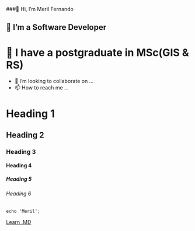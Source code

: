 ###👋 Hi, I’m Meril Fernando
##  👀 I’m a Software Developer
# 🌱 I have a postgraduate in MSc(GIS & RS)
- 💞️ I’m looking to collaborate on ...
- 📫 How to reach me ...

<!---
0776902221/0776902221 is a ✨ special ✨ repository because its `README.md` (this file) appears on your GitHub profile.
You can click the Preview link to take a look at your changes.
--->
# Heading 1
## Heading 2
### Heading 3
#### Heading 4
##### Heading 5
###### Heading 6
```
echo 'Meril';
```
[Learn .MD](https://medium.com/analytics-vidhya/how-to-create-a-readme-md-file-8fb2e8ce24e3)
